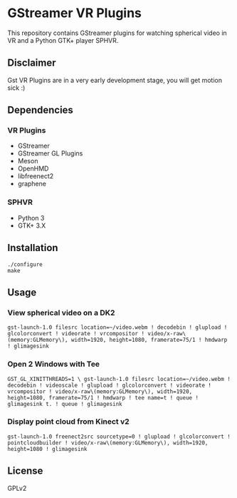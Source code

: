 # GStreamer VR Plugins

This repository contains GStreamer plugins for watching spherical video in VR and a Python GTK+ player SPHVR.

## Disclaimer

Gst VR Plugins are in a very early development stage, you will get motion sick :)

## Dependencies

### VR Plugins

* GStreamer
* GStreamer GL Plugins
* Meson
* OpenHMD
* libfreenect2
* graphene

### SPHVR

* Python 3
* GTK+ 3.X

## Installation

```
./configure
make
```

## Usage

### View spherical video on a DK2

```
gst-launch-1.0 filesrc location=~/video.webm ! decodebin ! glupload ! glcolorconvert ! videorate ! vrcompositor ! video/x-raw\(memory:GLMemory\), width=1920, height=1080, framerate=75/1 ! hmdwarp ! glimagesink
```

### Open 2 Windows with Tee

```
GST_GL_XINITTHREADS=1 \ gst-launch-1.0 filesrc location=~/video.webm ! decodebin ! videoscale ! glupload ! glcolorconvert ! videorate ! vrcompositor ! video/x-raw\(memory:GLMemory\), width=1920, height=1080, framerate=75/1 ! hmdwarp ! tee name=t ! queue ! glimagesink t. ! queue ! glimagesink
```

### Display point cloud from Kinect v2

```
gst-launch-1.0 freenect2src sourcetype=0 ! glupload ! glcolorconvert ! pointcloudbuilder ! video/x-raw\(memory:GLMemory\), width=1920, height=1080 ! glimagesink
```

## License

GPLv2

